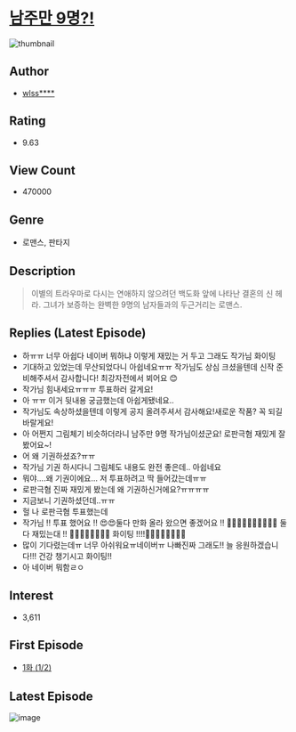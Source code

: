 # [남주만 9명?!](https://comic.naver.com/bestChallenge/list?titleId=759507)
![thumbnail](https://image-comic.pstatic.net/user_contents_data/challenge_comic/2020/12/03/339943/thumbnail_202x164207a982d_94c5_4242_9583_f41f24ebb257_00002539.JPEG)

## Author
- [wlss****](https://comic.naver.com/artistTitle?id=339943)

## Rating
- 9.63

## View Count
- 470000

## Genre
- 로맨스, 판타지

## Description
> 이별의 트라우마로 다시는 연애하지 않으려던 백도화 앞에 나타난 결혼의 신 헤라. 그녀가 보증하는 완벽한 9명의 남자들과의 두근거리는 로맨스.

## Replies (Latest Episode)
- 하ㅠㅠ 너무 아쉽다 네이버 뭐하냐 이렇게 재밌는 거 두고 그래도 작가님 화이팅
- 기대하고 있었는데 무산되었다니 아쉽네요ㅠㅠ 작가님도 상심 크셨을텐데 신작 준비해주셔서 감사합니다! 최강자전에서 뵈어요 😊
- 작가님 힘내세요ㅠㅠㅠ 투표하러 갈게요!
- 아 ㅠㅠ 이거 뒷내용 궁금했는데 아쉽게됐네요..
- 작가님도 속상하셨을텐데 이렇게 공지 올려주셔서 감사해요!새로운 작품? 꼭 되길 바랄게요!
- 아 어쩐지 그림체기 비슷하더라니 남주만 9명 작가님이셨군요! 로판극혐 재밌게 잘봤어요~!
- 어 왜 기권하셨죠?ㅠㅠ
- 작가님 기권 하시다니 그림체도 내용도 완전 좋은데.. 아쉽네요
- 뭐야....왜 기권이에요... 저 투표하려고 딱 들어갔는데ㅠㅠ
- 로판극혐 진짜 재밌게 봤는데 왜 기권하신거에요?ㅠㅠㅠㅠ
- 지금보니 기권하셨던데..ㅠㅠ
- 헐 나 로판극혐 투표했는데
- 작가님 !! 투표 했어요 !! 😍😍둘다 만화 올라 왔으면 좋겠어요 !! 🙏🏻🙏🏻🙏🏻🙏🏻😭😭 둘다 재밌는대 !! 👍🏻👍🏻👍🏻👍🏻 화이팅 !!!!👍🏻👍🏻👍🏻👍🏻
- 많이 기다렸는데ㅠ 너무 아쉬워요ㅠ네이버ㅠ 나빠진짜 그래도!! 늘 응원하겠습니다!!! 건강 챙기시고 화이팅!!
- 아 네이버 뭐함ㄹㅇ

## Interest
- 3,611

## First Episode
- [1화 (1/2)](https://comic.naver.com/bestChallenge/detail?titleId=759507&no=1)

## Latest Episode
![image](https://image-comic.pstatic.net/user_contents_data/challenge_comic/2021/07/20/339943/upload_7306580648144430646.jpeg)
